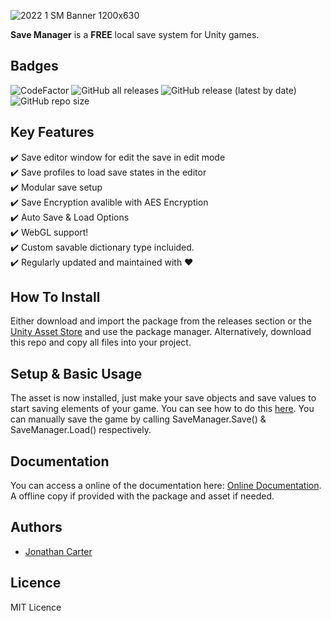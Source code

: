 ![2022 1 SM Banner 1200x630](https://user-images.githubusercontent.com/33253710/166158530-56169759-079e-403c-9053-78ed5e7d05da.jpg)

<b>Save Manager</b> is a <b>FREE</b> local save system for Unity games. 

## Badges
![CodeFactor](https://www.codefactor.io/repository/github/cartergames/SaveManager/badge?style=for-the-badge)
![GitHub all releases](https://img.shields.io/github/downloads/CarterGames/SaveManager/total?style=for-the-badge)
![GitHub release (latest by date)](https://img.shields.io/github/v/release/CarterGames/SaveManager?style=for-the-badge)
![GitHub repo size](https://img.shields.io/github/repo-size/CarterGames/SaveManager?style=for-the-badge)

## Key Features
✔️ Save editor window for edit the save in edit mode<br>
✔️ Save profiles to load save states in the editor<br>
✔️ Modular save setup<br>
✔️ Save Encryption avalible with AES Encryption <br>
✔️ Auto Save & Load Options<br>
✔️ WebGL support!<br>
✔️ Custom savable dictionary type incluided.<br>
✔️ Regularly updated and maintained with ❤️

## How To Install
Either download and import the package from the releases section or the <a href="https://assetstore.unity.com/packages/tools/utilities/save-manager-cg-176437">Unity Asset Store</a> and use the package manager. Alternatively, download this repo and copy all files into your project. 

## Setup & Basic Usage
The asset is now installed, just make your save objects and save values to start saving elements of your game. You can see how to do this <a href="https://carter.games/docs/savemanager-2x/how-to-make-save-data/">here</a>. You can manually save the game by calling SaveManager.Save() & SaveManager.Load() respectively.

## Documentation
You can access a online of the documentation here: <a href="https://carter.games/savemanager">Online Documentation</a>. A offline copy if provided with the package and asset if needed. 

## Authors
- <a href="https://github.com/JonathanMCarter">Jonathan Carter</a>

## Licence
MIT Licence
